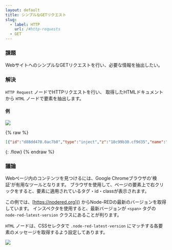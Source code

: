 ```yaml
---
layout: default
title: シンプルなGETリクエスト
slug:
  - label: HTTP
    url: /#http-requests
  - GET
---
```


### 課題

WebサイトへのシンプルなGETリクエストを行い、必要な情報を抽出したい。

### 解決

<code class="node">HTTP Request</code> ノードでHTTPリクエストを行い、
取得したHTMLドキュメントから <code class="node">HTML</code> ノードで要素を抽出します。

#### 例

![](/images/http/simple-get-request.png)

{% raw %}
~~~json
[{"id":"d88dd470.0ac7b8","type":"inject","z":"18c99b30.cf9d35","name":"make request","topic":"","payload":"","payloadType":"date","repeat":"","crontab":"","once":false,"x":130,"y":180,"wires":[["874a3d4e.9b666"]]},{"id":"874a3d4e.9b666","type":"http request","z":"18c99b30.cf9d35","name":"","method":"GET","ret":"txt","url":"https://nodered.org","tls":"","x":294.5,"y":180,"wires":[["90243cc1.87edc"]]},{"id":"7403c68f.21d7c8","type":"debug","z":"18c99b30.cf9d35","name":"","active":true,"console":"false","complete":"false","x":650,"y":180,"wires":[]},{"id":"90243cc1.87edc","type":"html","z":"18c99b30.cf9d35","name":"","property":"","tag":".node-red-latest-version","ret":"text","as":"single","x":471.5,"y":180,"wires":[["7403c68f.21d7c8"]]}]
~~~
{: .flow}
{% endraw %}

### 議論

Webページ内のコンテンツを見つけるには、Google Chromeブラウザの'検証'が有用なツールとなります。
ブラウザを使用して、ページの要素上で右クリックをすると、要素に適用されているタグ・id・classが表示されます。

この例では、[https://nodered.org]() からNode-REDの最新のバージョンを取得しています。
インスペクタを使用すると、最新バージョンが `<span>` タグの `node-red-latest-version` クラスにあることが判ります。

<code class="node">HTML</code> ノードは、CSSセレクタで
`.node-red-latest-version` にマッチする各要素のメッセージを取得するよう設定してあります。

![](/images/http/simple-get-request-example-page.png)
